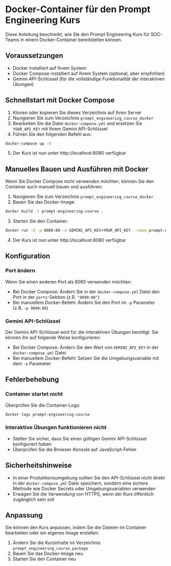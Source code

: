 # Docker-Container für den Prompt Engineering Kurs

Diese Anleitung beschreibt, wie Sie den Prompt Engineering Kurs für SOC-Teams in einem Docker-Container bereitstellen können.

## Voraussetzungen

- Docker installiert auf Ihrem System
- Docker Compose installiert auf Ihrem System (optional, aber empfohlen)
- Gemini API-Schlüssel (für die vollständige Funktionalität der interaktiven Übungen)

## Schnellstart mit Docker Compose

1. Klonen oder kopieren Sie dieses Verzeichnis auf Ihren Server
2. Navigieren Sie zum Verzeichnis `prompt_engineering_course_docker`
3. Bearbeiten Sie die Datei `docker-compose.yml` und ersetzen Sie `YOUR_API_KEY` mit Ihrem Gemini API-Schlüssel
4. Führen Sie den folgenden Befehl aus:

```bash
docker-compose up -d
```

5. Der Kurs ist nun unter http://localhost:8080 verfügbar

## Manuelles Bauen und Ausführen mit Docker

Wenn Sie Docker Compose nicht verwenden möchten, können Sie den Container auch manuell bauen und ausführen:

1. Navigieren Sie zum Verzeichnis `prompt_engineering_course_docker`
2. Bauen Sie das Docker-Image:

```bash
docker build -t prompt-engineering-course .
```

3. Starten Sie den Container:

```bash
docker run -d -p 8080:80 -e GEMINI_API_KEY=YOUR_API_KEY --name prompt-engineering-course prompt-engineering-course
```

4. Der Kurs ist nun unter http://localhost:8080 verfügbar

## Konfiguration

### Port ändern

Wenn Sie einen anderen Port als 8080 verwenden möchten:

- Bei Docker Compose: Ändern Sie in der `docker-compose.yml` Datei den Port in der `ports`-Sektion (z.B. `"9090:80"`)
- Bei manuellem Docker-Befehl: Ändern Sie den Port im `-p` Parameter (z.B. `-p 9090:80`)

### Gemini API-Schlüssel

Der Gemini API-Schlüssel wird für die interaktiven Übungen benötigt. Sie können ihn auf folgende Weise konfigurieren:

- Bei Docker Compose: Ändern Sie den Wert von `GEMINI_API_KEY` in der `docker-compose.yml` Datei
- Bei manuellem Docker-Befehl: Setzen Sie die Umgebungsvariable mit dem `-e` Parameter

## Fehlerbehebung

### Container startet nicht

Überprüfen Sie die Container-Logs:

```bash
docker logs prompt-engineering-course
```

### Interaktive Übungen funktionieren nicht

- Stellen Sie sicher, dass Sie einen gültigen Gemini API-Schlüssel konfiguriert haben
- Überprüfen Sie die Browser-Konsole auf JavaScript-Fehler

## Sicherheitshinweise

- In einer Produktionsumgebung sollten Sie den API-Schlüssel nicht direkt in der `docker-compose.yml` Datei speichern, sondern eine sichere Methode wie Docker Secrets oder Umgebungsvariablen verwenden
- Erwägen Sie die Verwendung von HTTPS, wenn der Kurs öffentlich zugänglich sein soll

## Anpassung

Sie können den Kurs anpassen, indem Sie die Dateien im Container bearbeiten oder ein eigenes Image erstellen:

1. Ändern Sie die Kursinhalte im Verzeichnis `prompt_engineering_course_package`
2. Bauen Sie das Docker-Image neu
3. Starten Sie den Container neu
